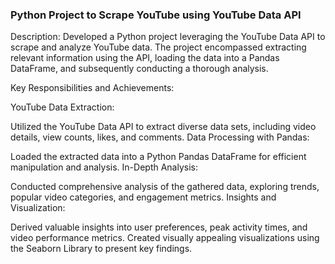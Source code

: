 ### Python Project to Scrape YouTube using YouTube Data API

Description:
Developed a Python project leveraging the YouTube Data API to scrape and analyze YouTube data. The project encompassed extracting relevant information using the API, loading the data into a Pandas DataFrame, and subsequently conducting a thorough analysis.

Key Responsibilities and Achievements:

YouTube Data Extraction:

Utilized the YouTube Data API to extract diverse data sets, including video details, view counts, likes, and comments.
Data Processing with Pandas:

Loaded the extracted data into a Python Pandas DataFrame for efficient manipulation and analysis.
In-Depth Analysis:

Conducted comprehensive analysis of the gathered data, exploring trends, popular video categories, and engagement metrics.
Insights and Visualization:

Derived valuable insights into user preferences, peak activity times, and video performance metrics.
Created visually appealing visualizations using the Seaborn Library to present key findings.

